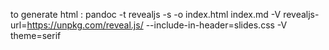 to generate html : pandoc -t revealjs -s -o index.html index.md -V revealjs-url=<https://unpkg.com/reveal.js/> --include-in-header=slides.css -V theme=serif
